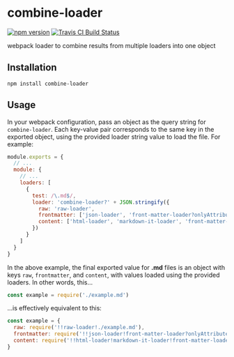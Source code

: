 # combine-loader
[![npm version](https://img.shields.io/npm/v/combine-loader.svg)](https://www.npmjs.com/package/combine-loader)
[![Travis CI Build Status](https://travis-ci.org/elliottsj/combine-loader.svg?branch=master)](https://travis-ci.org/elliottsj/combine-loader)

webpack loader to combine results from multiple loaders into one object

## Installation

```shell
npm install combine-loader
```

## Usage

In your webpack configuration, pass an object as the query string for `combine-loader`. Each key-value pair corresponds to the same key in the exported object, using the provided loader string value to load the file. For example:

```js
module.exports = {
  // ...
  module: {
    // ...
    loaders: [
      {
        test: /\.md$/,
        loader: 'combine-loader?' + JSON.stringify({
          raw: 'raw-loader',
          frontmatter: ['json-loader', 'front-matter-loader?onlyAttributes'],
          content: ['html-loader', 'markdown-it-loader', 'front-matter-loader?onlyBody']
        })
      }
    ]
  }
}
```

In the above example, the final exported value for **.md** files is an object with keys `raw`, `frontmatter`, and `content`, with values loaded using the provided loaders. In other words, this...

```js
const example = require('./example.md')
```

...is effectively equivalent to this:

```js
const example = {
  raw: require('!!raw-loader!./example.md'),
  frontmatter: require('!!json-loader!front-matter-loader?onlyAttributes!./example.md'),
  content: require('!!html-loader!markdown-it-loader!front-matter-loader?onlyBody!./example.md')
}
```
